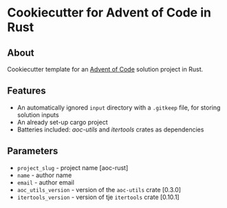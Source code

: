 # Cookiecutter for Advent of Code in Rust

## About

Cookiecutter template for an [Advent of Code](https://adventofcode.com/) solution project in Rust.

## Features

* An automatically ignored `input` directory with a `.gitkeep` file, for storing solution inputs
* An already set-up cargo project
* Batteries included: *aoc-utils* and *itertools* crates as dependencies

## Parameters

* `project_slug` - project name [aoc-rust]
* `name` - author name
* `email` - author email
* `aoc_utils_version` - version of the `aoc-utils` crate [0.3.0]
* `itertools_version` - version of tje `itertools` crate [0.10.1]

